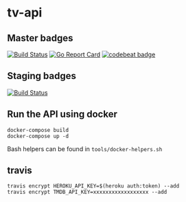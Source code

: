 # tv-api

## Master badges
[![Build Status](https://travis-ci.org/ml-tv/tv-api.svg?branch=master)](https://travis-ci.org/ml-tv/tv-api)
[![Go Report Card](https://goreportcard.com/badge/github.com/ml-tv/tv-api)](https://goreportcard.com/report/github.com/ml-tv/tv-api)
[![codebeat badge](https://codebeat.co/badges/927f93b6-f37d-4bbe-aa7a-666af5bfb695)](https://codebeat.co/projects/github-com-ml-tv-tv-api)

## Staging badges
[![Build Status](https://travis-ci.org/ml-tv/tv-api.svg?branch=staging)](https://travis-ci.org/ml-tv/tv-api)

## Run the API using docker

```
docker-compose build
docker-compose up -d
```

Bash helpers can be found in `tools/docker-helpers.sh`

## travis

```
travis encrypt HEROKU_API_KEY=$(heroku auth:token) --add
travis encrypt TMDB_API_KEY=xxxxxxxxxxxxxxxxxx --add
```